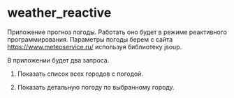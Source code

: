 # weather_reactive

Приложение прогноз погоды. Работать оно будет в режиме реактивного программирования.
Параметры погоды берем с сайта https://www.meteoservice.ru/ используя библиотеку jsoup.

В приложении будет два запроса.

1. Показать список всех городов с погодой.

2. Показать детальную погоду по выбранному городу.